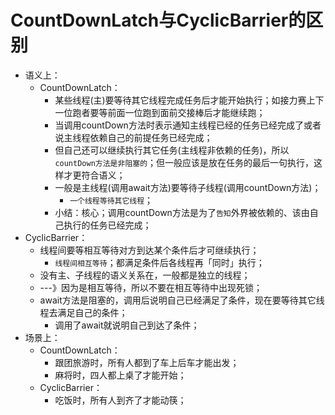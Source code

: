 # CountDownLatch与CyclicBarrier的区别
* 语义上：
  * CountDownLatch：
    * 某些线程(主)要等待其它线程完成任务后才能开始执行；如接力赛上下一位跑者要等前面一位跑到面前交接棒后才能继续跑；
    * 当调用countDown方法时表示通知主线程已经的任务已经完成了或者说主线程依赖自己的前提任务已经完成；
    * 但自己还可以继续执行其它任务(主线程非依赖的任务)，所以`countDown方法是非阻塞的`；但一般应该是放在任务的最后一句执行，这样才更符合语义；
    * 一般是主线程(调用await方法)要等待子线程(调用countDown方法)；
      * `一个线程等待其它线程`；
    * 小结：核心；调用countDown方法是为了`告知`外界被依赖的、该由自己执行的任务已经完成；
* CyclicBarrier： 
  * 线程间要等相互等待对方到达某个条件后才可继续执行；
    * `线程间相互等待`；都满足条件后各线程再「同时」执行；
  * 没有主、子线程的语义关系在，一般都是独立的线程；
  * ---》因为是相互等待，所以不要在相互等待中出现死锁；
  * await方法是阻塞的，调用后说明自己已经满足了条件，现在要等待其它线程去满足自己的条件；
    * 调用了await就说明自己到达了条件；
* 场景上：
  * CountDownLatch：
    * 跟团旅游时，所有人都到了车上后车才能出发；
    * 麻将时，四人都上桌了才能开始；
  * CyclicBarrier：
    * 吃饭时，所有人到齐了才能动筷；